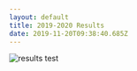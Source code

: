 ```yaml
---
layout: default
title: 2019-2020 Results
date: 2019-11-20T09:38:40.685Z
---
```

![](/images/uploads/results-test.jpg "results test")
